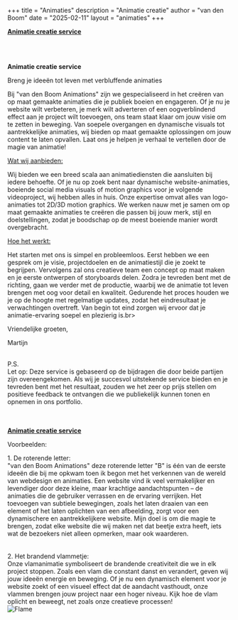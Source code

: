 +++
title = "Animaties"
description = "Animatie creatie"
author = "van den Boom"
date = "2025-02-11"
layout = "animaties"
+++

<b><a rel="noopener" href="#creating_animations">Animatie creatie service</a></b></br>

<a id="creating_animations"></a>
</br>
</br>

<b>Animatie creatie service</b>

Breng je ideeën tot leven met verbluffende animaties

Bij "van den <span class="bold-rotate">B</span>oom Animations" zijn we gespecialiseerd in het creëren van op maat gemaakte animaties die je publiek boeien en engageren. Of je nu je website wilt verbeteren, je merk wilt adverteren of een oogverblindend effect aan je project wilt toevoegen, ons team staat klaar om jouw visie om te zetten in beweging. Van soepele overgangen en dynamische visuals tot aantrekkelijke animaties, wij bieden op maat gemaakte oplossingen om jouw content te laten opvallen. Laat ons je helpen je verhaal te vertellen door de magie van animatie!

<u>Wat wij aanbieden:</u>

Wij bieden we een breed scala aan animatiediensten die aansluiten bij iedere behoefte. Of je nu op zoek bent naar dynamische website-animaties, boeiende social media visuals of motion graphics voor je volgende videoproject, wij hebben alles in huis. Onze expertise omvat alles van logo-animaties tot 2D/3D motion graphics. We werken nauw met je samen om op maat gemaakte animaties te creëren die passen bij jouw merk, stijl en doelstellingen, zodat je boodschap op de meest boeiende manier wordt overgebracht.

<u>Hoe het werkt:</u>

Het starten met ons is simpel en probleemloos. Eerst hebben we een gesprek om je visie, projectdoelen en de animatiestijl die je zoekt te begrijpen. Vervolgens zal ons creatieve team een concept op maat maken en je eerste ontwerpen of storyboards delen. Zodra je tevreden bent met de richting, gaan we verder met de productie, waarbij we de animatie tot leven brengen met oog voor detail en kwaliteit. Gedurende het proces houden we je op de hoogte met regelmatige updates, zodat het eindresultaat je verwachtingen overtreft. Van begin tot eind zorgen wij ervoor dat je animatie-ervaring soepel en plezierig is.br>
</br>

Vriendelijke groeten,

Martijn</br>
</br>

P.S.</br>
Let op: Deze service is gebaseerd op de bijdragen die door beide partijen zijn overeengekomen. Als wij je succesvol uitstekende service bieden en je tevreden bent met het resultaat, zouden we het zeer op prijs stellen om positieve feedback te ontvangen die we publiekelijk kunnen tonen en opnemen in ons portfolio.</br>
</br>
</br>

<b><a rel="noopener" href="#creating_animations">Animatie creatie service</a></b></br>

Voorbeelden:</br>

<div class="name-container">
    1. De roterende letter: </br>
    "van den <span class="bold-rotate">B</span>oom Animations" deze roterende letter "B" is één van de eerste ideeën die bij me opkwam toen ik begon met het verkennen van de wereld van webdesign en animaties. Een website vind ik veel vermakelijker en levendiger door deze kleine, maar krachtige aandachtspunten – de animaties die de gebruiker verrassen en de ervaring verrijken. Het toevoegen van subtiele bewegingen, zoals het laten draaien van een element of het laten oplichten van een afbeelding, zorgt voor een dynamischere en aantrekkelijkere website. Mijn doel is om die magie te brengen, zodat elke website die wij maken net dat beetje extra heeft, iets wat de bezoekers niet alleen opmerken, maar ook waarderen.
</div></br>
</br>

<div class="flame-container">
    <div class="left-div">2. Het brandend vlammetje:</br>
        Onze vlamanimatie symboliseert de brandende creativiteit die we in elk project stoppen. Zoals een vlam die constant danst en verandert, geven wij jouw ideeën energie en beweging. Of je nu een dynamisch element voor je website zoekt of een visueel effect dat de aandacht vasthoudt, onze vlammen brengen jouw project naar een hoger niveau. Kijk hoe de vlam oplicht en beweegt, net zoals onze creatieve processen!
    </div>
    <div class="right-div">
        <img src="https://vandenboom.netlify.app/images/flame-image-003.png" alt="Flame" class="flame">
    </div>
    
</div></br>
</br>